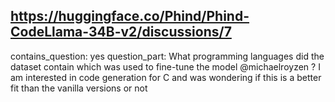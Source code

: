 ## https://huggingface.co/Phind/Phind-CodeLlama-34B-v2/discussions/7

contains_question: yes
question_part: What programming languages did the dataset contain which was used to fine-tune the model @michaelroyzen ? I am interested in code generation for C and was wondering if this is a better fit than the vanilla versions or not